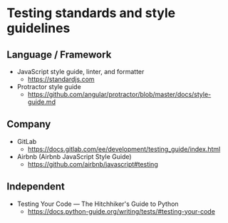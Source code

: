 # Testing standards and style guidelines

## Language / Framework
- JavaScript style guide, linter, and formatter
  - <https://standardjs.com>
- Protractor style guide
  - <https://github.com/angular/protractor/blob/master/docs/style-guide.md>

## Company
- GitLab
  - <https://docs.gitlab.com/ee/development/testing_guide/index.html>
- Airbnb (Airbnb JavaScript Style Guide)
  - <https://github.com/airbnb/javascript#testing>
  
## Independent
- Testing Your Code — The Hitchhiker's Guide to Python
  - <https://docs.python-guide.org/writing/tests/#testing-your-code>
